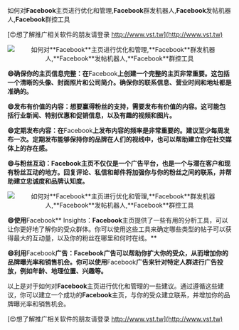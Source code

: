 如何对**Facebook**主页进行优化和管理,**Facebook**群发机器人,**Facebook**发帖机器人,**Facebook**群控工具

[😍想了解推广相关软件的朋友请登录 http://www.vst.tw](http://www.vst.tw)

 <center><img src="https://vst.tw/MP4/tuiguang/png/2.png" alt="如何对**Facebook**主页进行优化和管理,**Facebook**群发机器人,**Facebook**发帖机器人,**Facebook**群控工具"></center>

**😄确保你的主页信息完整：在**Facebook**上创建一个完整的主页非常重要。这包括一个清晰的头像、封面照片和公司简介。确保你的联系信息、营业时间和地址都是准确的。**

**😄发布有价值的内容：想要赢得粉丝的支持，需要发布有价值的内容。这可能包括行业新闻、特别优惠和促销信息，以及有趣的视频和图片。**

**😄定期发布内容：在**Facebook**上发布内容的频率是非常重要的。建议至少每周发布一次。定期发布能够保持你的品牌在人们的视线中，也可以帮助建立你在社交媒体上的存在感。**

**😄与粉丝互动：**Facebook**主页不仅仅是一个广告平台，也是一个与潜在客户和现有粉丝互动的地方。回复评论、私信和邮件将加强你与你的粉丝之间的联系，并帮助建立忠诚度和品牌认知度。**

 <center><img src="https://vst.tw/MP4/tuiguang/png/3.png" alt="如何对**Facebook**主页进行优化和管理,**Facebook**群发机器人,**Facebook**发帖机器人,**Facebook**群控工具"></center>

**😄使用**Facebook** Insights：**Facebook**主页提供了一些有用的分析工具，可以让你更好地了解你的受众群体。你可以使用这些工具来确定哪些类型的帖子可以获得最大的互动量，以及你的粉丝在哪里和何时在线。**

**😄利用**Facebook**广告：**Facebook**广告可以帮助你扩大你的受众，从而增加你的品牌曝光率和销售机会。你可以使用**Facebook**广告来针对特定人群进行广告投放，例如年龄、地理位置、兴趣等。**

以上是对于如何对**Facebook**主页进行优化和管理的一些建议。通过遵循这些建议，你可以建立一个成功的**Facebook**主页，与你的受众建立联系，并增加你的品牌曝光率和销售机会。

[😍想了解推广相关软件的朋友请登录 http://www.vst.tw](http://www.vst.tw)



